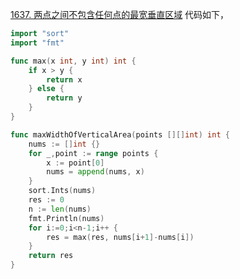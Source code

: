 [1637. 两点之间不包含任何点的最宽垂直区域](https://leetcode.cn/problems/widest-vertical-area-between-two-points-containing-no-points/description/)
代码如下，
```go
import "sort"
import "fmt"

func max(x int, y int) int {
    if x > y {
        return x 
    } else {
        return y
    }
}

func maxWidthOfVerticalArea(points [][]int) int {
    nums := []int {}
    for _,point := range points {
        x := point[0]
        nums = append(nums, x)
    }
    sort.Ints(nums)
    res := 0
    n := len(nums)
    fmt.Println(nums)
    for i:=0;i<n-1;i++ {
        res = max(res, nums[i+1]-nums[i])
    }
    return res 
}
```